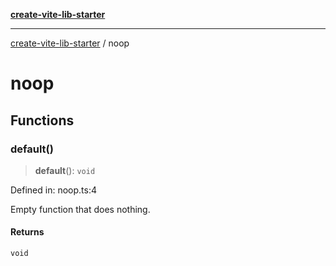 [**create-vite-lib-starter**](entry.md)

***

[create-vite-lib-starter](entry.md) / noop

# noop

## Functions

### default()

> **default**(): `void`

Defined in: noop.ts:4

Empty function that does nothing.

#### Returns

`void`
